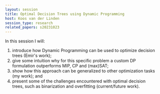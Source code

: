 ```yaml
---
layout: session
title: Optimal Decision Trees using Dynamic Programming
host: Koos van der Linden
session_type: research
related_papers: s20231023
---
```


In this session I will:

<ol>
<li>introduce how Dynamic Programming can be used to optimize decision trees (Emir's work);</li>
<li>give some intuition why for this specific problem a custom DP formulation outperforms MIP, CP and (max)SAT;</li>
<li>show how this approach can be generalized to other optimization tasks (my work); and</li>
<li>present some of the challenges encountered with optimal decision trees, such as binarization and overfitting (current/future work).</li>
</ol>
